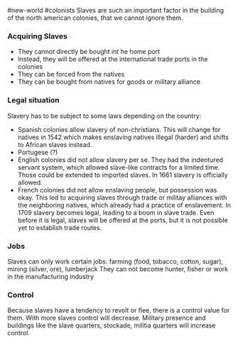 #new-world #colonists
Slaves are such an important factor in the building of the north american colonies, that we cannot ignore them.
### Acquiring Slaves
- They cannot directly be bought int he home port
- Instead, they will be offered at the international trade ports in the colonies
- They can be forced from the natives
- They can be bought from natives for goods or military alliance
### Legal situation
Slavery has to be subject to some laws depending on the country:
- Spanish colonies allow slavery of non-christians. This will change for natives in 1542 which makes enslaving natives illegal (harder) and shifts to African slaves instead.
- Portugese (?)
- English colonies did not allow slavery per se. They had the indentured servant system, which allowed slave-like contracts for a limited time. Those could be extended to imported slaves. In 1661 slavery is officially allowed.
- French colonies did not allow enslaving people, but possession was okay. This led to acquiring slaves through trade or militay alliances with the neighboring natives, which already had a practice of enslavement. In 1709 slavery becomes legal, leading to a boom in slave trade.
Even before it is legal, slaves will be offered at the ports, but it is not possible yet to establish trade routes.
### Jobs
Slaves can only work certain jobs:
farming (food, tobacco, cotton, sugar), mining (silver, ore), lumberjack
They can not become hunter, fisher or work in the manufacturing industry
### Control
Because slaves have a tendency to revolt or flee, there is a control value for them. With more slaves control will decrease. Military presence and buildings like the slave quarters, stockade, militia quarters will increase control. 

